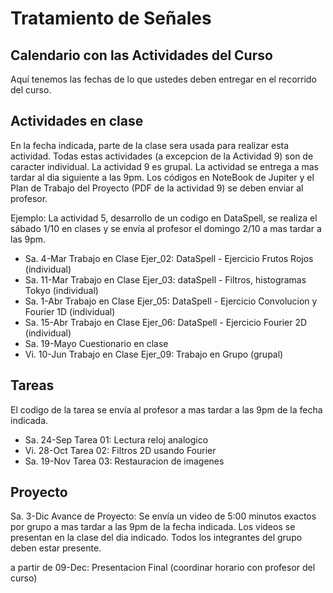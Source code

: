 # Tratamiento de Señales

## Calendario con las Actividades del Curso

Aquí tenemos las fechas de lo que ustedes deben entregar en el recorrido del curso.

## Actividades en clase

En la fecha indicada, parte de la clase sera usada para realizar esta actividad. Todas estas actividades (a excepcion de la Actividad 9) son de caracter individual. La actividad 9 es grupal. La actividad se entrega a mas tardar al dia siguiente a las 9pm. Los códigos en NoteBook de Jupiter y el Plan de Trabajo del Proyecto (PDF de la actividad 9) se deben enviar al profesor.

Ejemplo: La actividad 5, desarrollo de un codigo en DataSpell, se realiza el sábado 1/10 en clases y se envía al profesor el domingo 2/10 a mas tardar a las 9pm.

* Sa. 4-Mar Trabajo en Clase Ejer_02: DataSpell - Ejercicio Frutos Rojos (individual)
* Sa. 11-Mar Trabajo en Clase Ejer_03: dataSpell - Filtros, histogramas Tokyo (individual)
* Sa. 1-Abr Trabajo en Clase Ejer_05: DataSpell - Ejercicio Convolucion y Fourier 1D (individual)
* Sa. 15-Abr Trabajo en Clase Ejer_06: DataSpell - Ejercicio Fourier 2D (individual)
* Sa. 19-Mayo Cuestionario en clase
* Vi. 10-Jun Trabajo en Clase Ejer_09: Trabajo en Grupo (grupal)


## Tareas
El codigo de la tarea se envía al profesor a mas tardar a las 9pm de la fecha indicada.

* Sa. 24-Sep Tarea 01: Lectura reloj analogico
* Vi. 28-Oct Tarea 02: Filtros 2D usando Fourier
* Sa. 19-Nov Tarea 03: Restauracion de imagenes

## Proyecto

Sa. 3-Dic Avance de Proyecto: Se envía un video de 5:00 minutos exactos por grupo a mas tardar a las 9pm de la fecha indicada. Los videos se presentan en la clase del dia indicado. Todos los integrantes del grupo deben estar presente.

a partir de 09-Dec: Presentacion Final (coordinar horario con profesor del curso)
